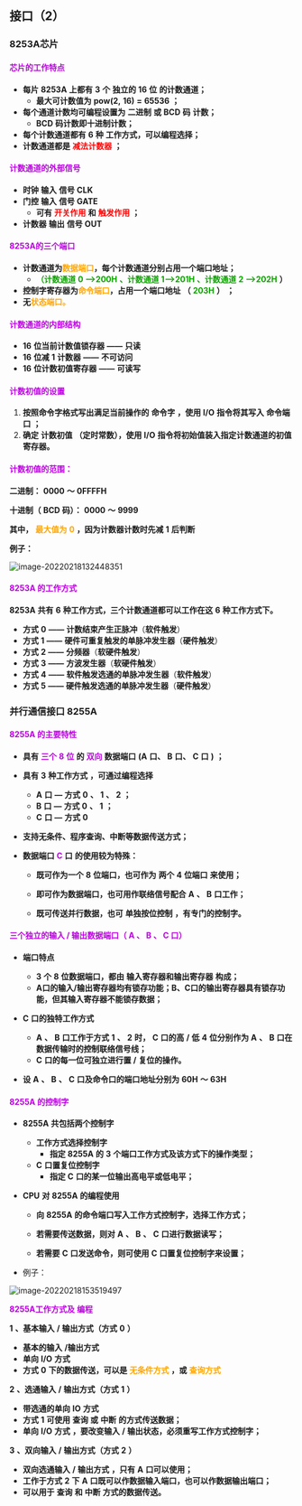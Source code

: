 ## 接口（2）

### 8253A芯片

#### <font color ="bblue">**芯片的工作特点**</font>

* **每片** **8253A** **上都有** **3** **个** **独立的** **16** **位** **的计数通道；**
  * **最大可计数值为** **pow(2,** **16)** **=** **65536** **；** 
* **每个通道计数均可编程设置为** **二进制** **或** **BCD** **码** **计数；**
  * **BCD** **码计数即十进制计数；** 
* **每个计数通道都有** **6** **种** **工作方式，可以编程选择；**
* **计数通道都是** <font color = "red">**减法计数器** </font>**；**

#### <font color ="bblue">**计数通道的外部信号**</font>

* **时钟** **输入** **信号** **CLK**
* **门控** **输入** **信号** **GATE**
  * **可有** <font color = "red">**开关作用**</font> **和** <font color = "red">**触发作用** </font>**；**
* **计数器** **输出** **信号** **OUT**

#### <font color ="bblue">8253A的三个端口</font>

* **计数通道为<font color = "orange">数据端口</font>，每个计数通道分别占用一个端口地址；**
  * <font color = "sdain">**（计数通道** **0 —>200H** **、计数通道** **1—>201H** **、计数通道** **2 —>202H** </font>**）**
* **控制字寄存器为<font color = "orange">命令端口</font>，占用一个端口地址** **（**<font color = "sdain"> **203H**</font> **）** **；**
* **无<font color = "orange">状态端口。</font>**

#### <font color ="bblue">**计数通道的内部结构**</font>

* **16** **位当前计数值锁存器**  **——** **只读**
* **16** **位减** **1** **计数器** **——** **不可访问**
* **16** **位计数初值寄存器** **——** **可读写**

#### <font color ="bblue">**计数初值的设置**</font>

1. **按照命令字格式写出满足当前操作的** **命令字** **，使用** **I/O** **指令将其写入** **命令端口** **；**
2. **确定** **计数初值** **（定时常数），使用** **I/O** **指令将初始值装入指定计数通道的初值寄存器。**

#### <font color ="bblue">**计数初值的范围：**</font>

**二进制：** **0000** **～** **0FFFFH**

**十进制（** **BCD** **码）：** **0000** **～** **9999**

**其中，** <font color ="orange">**最大值为** **0**</font> **，因为计数器计数时先减** **1** **后判断**

**例子：**

![image-20220218132448351](C:\Users\fjq\AppData\Roaming\Typora\typora-user-images\image-20220218132448351.png)

#### <font color ="bblue">**8253A** **的工作方式**</font>

**8253A** **共有** **6** **种工作方式，三个计数通道都可以工作在这** **6** **种工作方式下。**

* **方式** **0** **——** **计数结束产生正脉冲**（**软件触发**）
* **方式** **1** **——** **硬件可重复触发的单脉冲发生器**（**硬件触发**）
* **方式** **2** **——** **分频器**（**软硬件触发**）
* **方式** **3** **——** **方波发生器**（**软硬件触发**）
* **方式** **4** **——** **软件触发选通的单脉冲发生器**（**软件触发**）
* **方式** **5** **——** **硬件触发选通的单脉冲发生器**（**硬件触发**）

### **并行通信接口** **8255A**

#### <font color ="bblue">**8255A** **的主要特性**</font>

* **具有**<font color ="bblue"> **三个** **8** **位** </font>**的** <font color ="bblue">**双向** </font>**数据端口** **(A** **口、** **B** **口、** **C** **口** **)** **；**

* **具有** **3** **种工作方式** **，可通过编程选择**
  * **A** **口** **—** **方式** **0** **、** **1** **、** **2** **；**
  * **B** **口** **—** **方式** **0** **、** **1** **；**
  * **C** **口** **—** **方式** **0**

* **支持无条件、程序查询、中断等数据传送方式；**

* **数据端口** <font color ="bblue">**C** </font>**口** **的使用较为特殊：**

  * **既可作为一个** **8** **位端口，也可作为** **两个** **4** **位端口** **来使用；**
  * **即可作为数据端口，也可用作联络信号配合** **A** **、** **B** **口工作；**

  * **既可传送并行数据，也可** **单独按位控制** **，有专门的控制字。**

#### <font color ="bblue">**三个独立的输入** **/** **输出数据端口（** **A** **、** **B** **、** **C** **口）**</font>

* **端口特点**
  * **3** **个** **8** **位数据端口，都由** **输入寄存器和输出寄存器** **构成；**
  * **A口的输入/输出寄存器均有锁存功能；B、C口的输出寄存器具有锁存功能，但其输入寄存器不能锁存数据；**

* **C** **口的独特工作方式**
  * **A** **、** **B** **口工作于方式** **1** **、** **2** **时，** **C** **口的高** **/** **低** **4** **位分别作为** **A** **、** **B** **口在数据传输时的控制联络信号线；**
  * **C** **口的每一位可独立进行置** **/** **复位的操作。** 

* **设** **A** **、** **B** **、** **C** **口及命令口的端口地址分别为** **60H** **～** **63H** 

#### <font color ="bblue">**8255A** **的控制字**</font>

* **8255A** **共包括两个控制字**
  * **工作方式选择控制字**
    * **指定** **8255A** **的** **3** **个端口工作方式及该方式下的操作类型；**
  * **C** **口置复位控制字**
    * **指定** **C** **口的某一位输出高电平或低电平；**

* **CPU** **对** **8255A** **的编程使用**
  * **向** **8255A** **的命令端口写入工作方式控制字，选择工作方式；**
  * **若需要传送数据，则对** **A** **、** **B** **、** **C** **口进行数据读写；**

  * **若需要** **C** **口发送命令，则可使用** **C** **口置复位控制字来设置；**

* 例子：

![image-20220218153519497](C:\Users\fjq\AppData\Roaming\Typora\typora-user-images\image-20220218153519497.png)

<font color ="bblue">**8255A工作方式及** **编程**</font>

**1** **、基本输入** **/** **输出方式（方式** **0** **）**

*  **基本的输入** **/输出方式**
* **单向** **I/O** **方式**
* **方式** **0** **下的数据传送，可以是** <font color ="orange">**无条件方式**</font> **，或** <font color ="orange">**查询方式**</font>

**2** **、选通输入** **/** **输出方式（方式** **1** **）**

* **带选通的单向** **IO** **方式**
* **方式** **1** **可使用** **查询** **或** **中断** **的方式传送数据；**
* **单向** **I/O** **方式** **，要改变输入** **/** **输出状态，必须重写工作方式控制字；**

**3** **、双向输入** **/** **输出方式（方式** **2** **）**

* **双向选通输入** **/** **输出方式** **，只有** **A** **口可以使用；**
* **工作于方式** **2** **下** **A** **口既可以作数据输入端口，也可以作数据输出端口；**
* **可以用于** **查询** **和** **中断** **方式的数据传送。**

